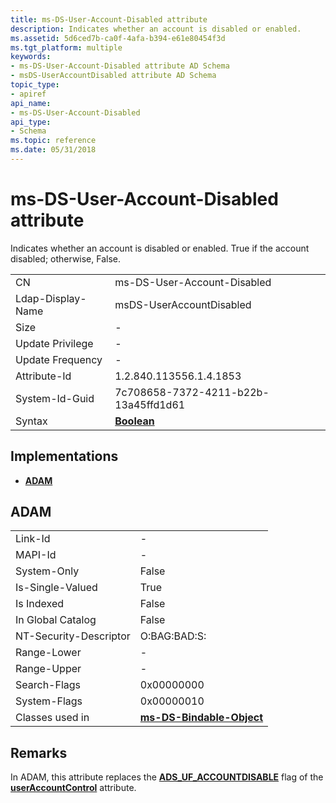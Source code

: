 ```yaml
---
title: ms-DS-User-Account-Disabled attribute
description: Indicates whether an account is disabled or enabled.
ms.assetid: 5d6ced7b-ca0f-4afa-b394-e61e80454f3d
ms.tgt_platform: multiple
keywords:
- ms-DS-User-Account-Disabled attribute AD Schema
- msDS-UserAccountDisabled attribute AD Schema
topic_type:
- apiref
api_name:
- ms-DS-User-Account-Disabled
api_type:
- Schema
ms.topic: reference
ms.date: 05/31/2018
---
```


# ms-DS-User-Account-Disabled attribute

Indicates whether an account is disabled or enabled. True if the account disabled; otherwise, False.



|                   |                                      |
|-------------------|--------------------------------------|
| CN                | ms-DS-User-Account-Disabled          |
| Ldap-Display-Name | msDS-UserAccountDisabled             |
| Size              | \-                                   |
| Update Privilege  | \-                                   |
| Update Frequency  | \-                                   |
| Attribute-Id      | 1.2.840.113556.1.4.1853              |
| System-Id-Guid    | 7c708658-7372-4211-b22b-13a45ffd1d61 |
| Syntax            | [**Boolean**](s-boolean.md)         |



## Implementations

-   [**ADAM**](#adam)

## ADAM



|                        |                                                                   |
|------------------------|-------------------------------------------------------------------|
| Link-Id                | \-                                                                |
| MAPI-Id                | \-                                                                |
| System-Only            | False                                                             |
| Is-Single-Valued       | True                                                              |
| Is Indexed             | False                                                             |
| In Global Catalog      | False                                                             |
| NT-Security-Descriptor | O:BAG:BAD:S:                                                      |
| Range-Lower            | \-                                                                |
| Range-Upper            | \-                                                                |
| Search-Flags           | 0x00000000                                                        |
| System-Flags           | 0x00000010                                                        |
| Classes used in        | [**ms-DS-Bindable-Object**](c-msds-bindableobject.md)<br/> |



## Remarks

In ADAM, this attribute replaces the [**ADS\_UF\_ACCOUNTDISABLE**](/windows/desktop/api/iads/ne-iads-ads_user_flag_enum) flag of the [**userAccountControl**](a-useraccountcontrol.md) attribute.

 

